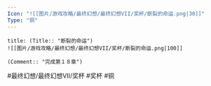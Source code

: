 ```yaml
---
Icon: "![[图片/游戏攻略/最终幻想/最终幻想VII/奖杯/断裂的命运.png|30]]"
Type: "铜"
---
```

```ad-common-bronze-trophy
title: (Title:: "断裂的命运")
![[图片/游戏攻略/最终幻想/最终幻想VII/奖杯/断裂的命运.png|100]]

(Comment:: "完成第１８章")
```

#最终幻想/最终幻想VII/奖杯 #奖杯 #铜

